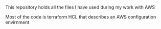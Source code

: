 This repository holds all the files I have used during my work with AWS

Most of the code is terraform HCL that describes an AWS configuration envirnment


